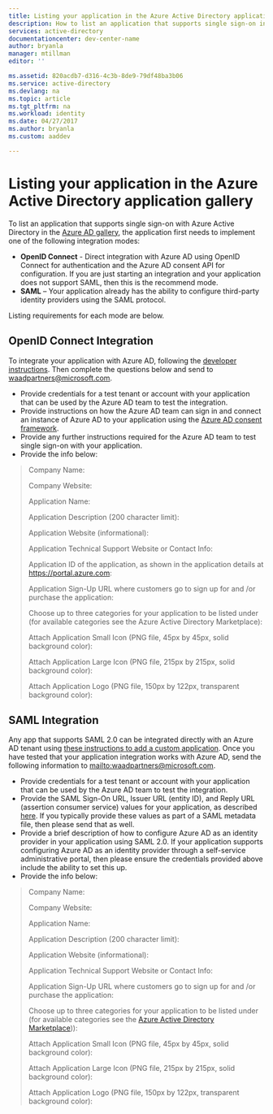 ```yaml
---
title: Listing your application in the Azure Active Directory application gallery
description: How to list an application that supports single sign-on in the Azure Active Directory gallery | Microsoft Azure
services: active-directory
documentationcenter: dev-center-name
author: bryanla
manager: mtillman
editor: ''

ms.assetid: 820acdb7-d316-4c3b-8de9-79df48ba3b06
ms.service: active-directory
ms.devlang: na
ms.topic: article
ms.tgt_pltfrm: na
ms.workload: identity
ms.date: 04/27/2017
ms.author: bryanla
ms.custom: aaddev

---
```

# Listing your application in the Azure Active Directory application gallery
To list an application that supports single sign-on with Azure Active Directory in the [Azure AD gallery](https://azure.microsoft.com/marketplace/active-directory/all/), the application first needs to implement one of the following integration modes:

* **OpenID Connect** - Direct integration with Azure AD using OpenID Connect for authentication and the Azure AD consent API for configuration. If you are just starting an integration and your application does not support SAML, then this is the recommend mode.
* **SAML** – Your application already has the ability to configure third-party identity providers using the SAML protocol.

Listing requirements for each mode are below.

## OpenID Connect Integration
To integrate your application with Azure AD, following the [developer instructions](active-directory-authentication-scenarios.md). Then complete the questions below and send to waadpartners@microsoft.com.

* Provide credentials for a test tenant or account with your application that can be used by the Azure AD team to test the integration.  
* Provide instructions on how the Azure AD team can sign in and connect an instance of Azure AD to your application using the [Azure AD consent framework](active-directory-integrating-applications.md#overview-of-the-consent-framework). 
* Provide any further instructions required for the Azure AD team to test single sign-on with your application. 
* Provide the info below:

> Company Name:
> 
> Company Website:
> 
> Application Name:
> 
> Application Description (200 character limit):
> 
> Application Website (informational):
> 
> Application Technical Support Website or Contact Info:
> 
> Application  ID of the application, as shown in the application details at https://portal.azure.com:
> 
> Application Sign-Up URL where customers go to sign up for and /or purchase the application:
> 
> Choose up to three categories for your application to be listed under (for available categories see the Azure Active Directory Marketplace):
> 
> Attach Application Small Icon (PNG file, 45px by 45px, solid background color):
> 
> Attach Application Large Icon (PNG file, 215px by 215px, solid background color):
> 
> Attach Application Logo (PNG file, 150px by 122px, transparent background color):
> 
> 

## SAML Integration
Any app that supports SAML 2.0 can be integrated directly with an Azure AD tenant using [these instructions to add a custom application](../application-config-sso-how-to-configure-federated-sso-non-gallery.md). Once you have tested that your application integration works with Azure AD, send the following information to <mailto:waadpartners@microsoft.com>.

* Provide credentials for a test tenant or account with your application that can be used by the Azure AD team to test the integration.  
* Provide the SAML Sign-On URL, Issuer URL (entity ID), and Reply URL (assertion consumer service) values for your application, as described [here](../application-config-sso-how-to-configure-federated-sso-non-gallery.md). If you typically provide these values as part of a SAML metadata file, then please send that as well.
* Provide a brief description of how to configure Azure AD as an identity provider in your application using SAML 2.0. If your application supports configuring Azure AD as an identity provider through a self-service administrative portal, then please ensure the credentials provided above include the ability to set this up.
* Provide the info below:

> Company Name:
> 
> Company Website:
> 
> Application Name:
> 
> Application Description (200 character limit):
> 
> Application Website (informational):
> 
> Application Technical Support Website or Contact Info:
> 
> Application Sign-Up URL where customers go to sign up for and /or purchase the application:
> 
> Choose up to three categories for your application to be listed under (for available categories see the [Azure Active Directory Marketplace](https://azure.microsoft.com/marketplace/active-directory/))):
> 
> Attach Application Small Icon (PNG file, 45px by 45px, solid background color):
> 
> Attach Application Large Icon (PNG file, 215px by 215px, solid background color):
> 
> Attach Application Logo (PNG file, 150px by 122px, transparent background color):
> 
> 


